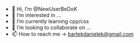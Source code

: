 - 👋 Hi, I’m @NewUserBeDoK
- 👀 I’m interested in ...
- 🌱 I’m currently learning cpp/css
- 💞️ I’m looking to collaborate on ...
- 📫 How to reach me -> bartekdanielek@gmail.com

<!---
NewUserBeDoK/NewUserBeDoK is a ✨ special ✨ repository because its `README.md` (this file) appears on your GitHub profile.
You can click the Preview link to take a look at your changes.
--->
